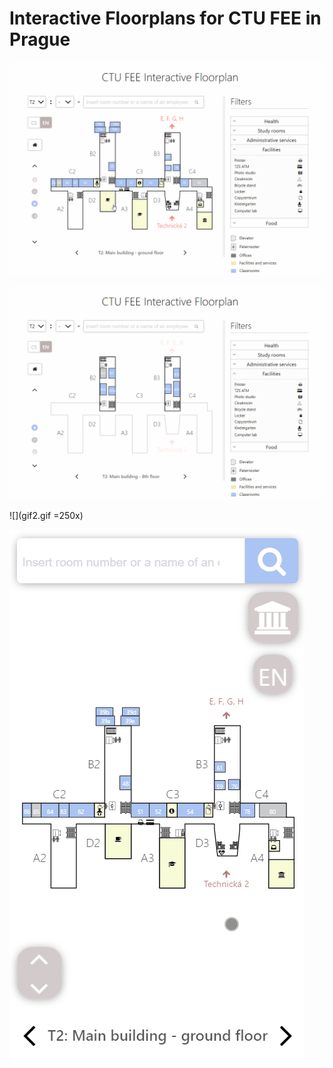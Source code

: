 # Interactive Floorplans for CTU FEE in Prague

![](gif0.gif)

![](gif1.gif)

![](gif2.gif =250x)

![](gif3.gif)
